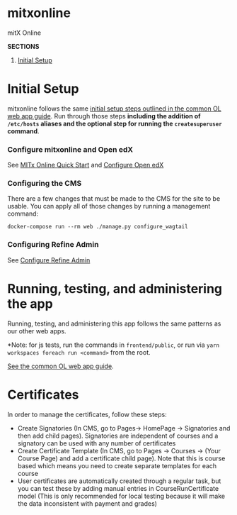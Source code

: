 # mitxonline
mitX Online

**SECTIONS**
1. [Initial Setup](#initial-setup)

# Initial Setup

mitxonline follows the same [initial setup steps outlined in the common OL web app guide](https://mitodl.github.io/handbook/how-to/common-web-app-guide.html).
Run through those steps **including the addition of `/etc/hosts` aliases and the optional step for running the
`createsuperuser` command**.

### Configure mitxonline and Open edX

See [MITx Online Quick Start](docs/source/configuration/quickstart.rst) and [Configure Open edX](docs/source/configuration/open_edx.rst)

### Configuring the CMS

There are a few changes that must be made to the CMS for the site
to be usable. You can apply all of those changes by running a management command:

```
docker-compose run --rm web ./manage.py configure_wagtail
```

### Configuring Refine Admin

See [Configure Refine Admin](docs/source/configuration/refine_admin.rst)

# Running, testing, and administering the app

Running, testing, and administering this app follows the same patterns as our other web apps. 

*Note: for js tests, run the commands in `frontend/public`, or run via `yarn workspaces foreach run <command>` from the root.

[See the common OL web app guide](http://mitodl.github.io/handbook/how-to/common-web-app-guide.html#running-and-accessing-the-app).


# Certificates

In order to manage the certificates, follow these steps:

* Create Signatories (In CMS, go to Pages-> HomePage -> Signatories and then add child pages). Signatories are independent of courses and a signatory can be used with any number of certificates
* Create Certificate Template (In CMS, go to Pages -> Courses -> (Your Course Page) and add a certificate child page). Note that this is course based which means you need to create separate templates for each course
* User certificates are automatically created through a regular task, but you can test these by adding manual entries in CourseRunCertificate model (This is only recommended for local testing because it will make the data inconsistent with payment and grades)
